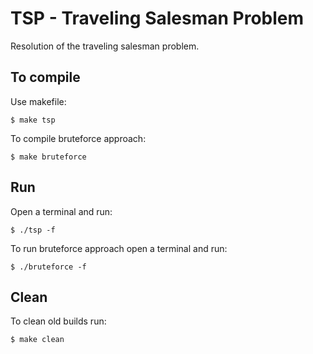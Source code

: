 # TSP - Traveling Salesman Problem
Resolution of the traveling salesman problem.

## To compile
Use makefile:
```
$ make tsp
```
To compile bruteforce approach:
```
$ make bruteforce
```
## Run
Open a terminal and run:
```
$ ./tsp -f
```
To run bruteforce approach open a terminal and run:
```
$ ./bruteforce -f
```
## Clean
To clean old builds run:
```
$ make clean
```

